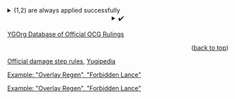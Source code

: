 <details align="left">
    <summary>(1,2) are always applied successfully</summary>
    <img src="./images/image-1.png">(1900+700)-600 → 2000
</details>

<details align="left">
    <summary align="center">✔️</summary>                
    <ul>
        <li>
            <a target="_blank" href="https://db.ygoresources.com/qa#69">"Revendread Slayer", "Book of Moon"</a>
        </li>
    </ul>
</details>

<p align="left">
	<a target="_blank" href="https://db.ygoresources.com/qa#233">YGOrg Database of Official OCG Rulings</a>
</p>
<p align="right">(<a href="#readme-top">back to top</a>)</p>


[Official damage step rules](https://www.yugioh-card.com/eu/play/damage-step-rules/),
[Yugipedia](https://yugipedia.com/wiki/Damage_Step)

[Example: "Overlay Regen", "Forbidden Lance"](https://db.ygoresources.com/qa#19)

<a target="_blank" href="https://db.ygoresources.com/qa#19">Example: "Overlay Regen", "Forbidden Lance"</a>